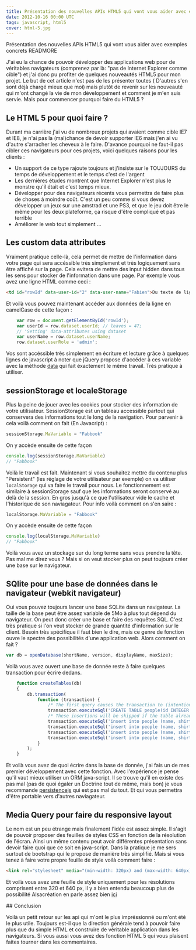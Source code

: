 ```yaml
---
title: Présentation des nouvelles APIs HTML5 qui vont vous aider avec exemples concrets
date: 2012-10-16 00:00 UTC
tags: javascript, html5
cover: html-5.jpg
---
```


Présentation des nouvelles APIs HTML5 qui vont vous aider avec exemples concrets
READMORE

J'ai eu la chance de pouvoir développer des applications web pour de
véritables navigateurs (comprenez par là: "pas de Internet Explorer
comme cible") et j'ai donc pu profiter de quelques nouveautés HTML5 pour
mon projet. Le but de cet article n'est pas de les présenter toutes (
D'autres s'en sont déjà chargé mieux que moi) mais plutôt de revenir sur
les nouveauté qui m'ont changé la vie de mon développement et comment je
m'en suis servie. Mais pour commencer pourquoi faire du HTML5 ?

## Le HTML 5 pour quoi faire ?

Durant ma carrière j'ai vu de nombreux projets qui avaient comme cible
IE7 et IE8, je n'ai pas la (mal)chance de devoir supporter IE6 mais j'en
ai vu d'autre s'arracher les cheveux à le faire. D'avance pourquoi ne
faut-il pas cibler ces navigateurs pour ces projets, voici quelques
raisons pour les clients :

-   Un support de ce type rajoute toujours et j'insiste sur le TOUJOURS
    du temps de développement et le temps c'est de l'argent
-   Les dernières études montrent que Internet Explorer n'est plus le
    monstre qu'il était et c'est temps mieux.
-   Développer pour des navigateurs récents vous permettra de faire plus
    de choses à moindre coût. C'est un peu comme si vous devez
    développer un jeux sur une amstrad et une PS3, et que le jeu doit
    être le même pour les deux plateforme, ça risque d'être compliqué et
    pas terrible
-   Améliorer le web tout simplement ...

## Les custom data attributes

Vraiment pratique celle-là, cela permet de mettre de l'information dans
votre page qui sera accéssible très simplement et très logiquement sans
être affiché sur la page. Cela evitera de mettre des input hidden dans
tous les sens pour stocker de l'information dans une page. Par exemple
vous avez une ligne HTML comme ceci :
```html
<td id="rowId" data-user-id="2" data-user-name="Fabien">Du texte de ligne</td>
```
Et voilà vous pouvez maintenant accéder aux données de la ligne en
camelCase de cette façon :

```javascript
    var row = document.getElementById('rowId');
    var userId = row.dataset.userId; // leaves = 47;
    // 'Setting' data-attributes using dataset
    var userName = row.dataset.userName; 
    row.dataset.userRole = 'admin';  
```

Vos sont accéssible très simplement en écriture et lecture grâce à
quelques lignes de javascript à noter que jQuery propose d'accéder à ces
variable avec la méthode
[data](http://api.jquery.com/data/ "Data jquery") qui fait éxactement le
même travail. Très pratique à utiliser. 

## sessionStorage et localeStorage

Plus la peine de jouer avec les cookies pour stocker des information de
votre utilisateur. SessionStorage est un tableau accessible partout qui
conservera des informations tout le long de la navigation. Pour parvenir
à cela voilà comment on fait (En Javacript) :
```javascript
sessionStorage.MaVariable = "Fabbook"
```
On y accède ensuite de cette façon

``` javascript
console.log(sessionStorage.MaVariable)
// "Fabbook"
```

Voilà le travail est fait. Maintenant si vous souhaitez mettre du
contenu plus "Persistent" (les réglage de votre utilisateur par exemple)
on va utiliser  `localStorage` qui va faire le travail pour nous. Le
fonctionnement est similaire à sessionStorage sauf que les informations
seront conservé au delà de la session. En gros jusqu'à ce que
l'utilisateur vide le cache et l'historique de son naviagateur. Pour
info voilà comment on s'en saire :

```javascript
localStorage.MaVariable = "Fabbook"
```

On y accède ensuite de cette façon

```javascript
console.log(localStorage.MaVariable)
// "Fabbook"
```
Voilà vous avez un stockage sur du long terme sans vous prendre la tête.
Pas mal me direz vous ? Mais si on veut stocker plus on peut toujours
créer une base sur le navigateur. 

## SQlite pour une base de données dans le navigateur (webkit navigateur)

Oui vous pouvez toujours lancer une base SQLite dans un navigateur. La
taille de la base peut être assez variable de 5Mo à plus tout dépend du
navigateur. On peut donc créer une base et faire des requêtes SQL. C'est
très pratique si l'on veut stocker de grande quantité d'information sur
le client. Besoin très spécifique il faut bien le dire, mais ce genre de
fonction ouvre le spectre des possibilités d'une application web. Alors
comment on fait ?

```javascript
var db = openDatabase(shortName, version, displayName, maxSize);
```
Voilà vous avez ouvert une base de donnée reste à faire quelques
transaction pour écrire dedans.

```javascript
    function createTables(db)
    {
        db.transaction(
            function (transaction) { 
                /* The first query causes the transaction to (intentionally) fail if the table exists. */
                transaction.executeSql('CREATE TABLE people(id INTEGER NOT NULL PRIMARY KEY AUTOINCREMENT, name TEXT NOT NULL DEFAULT "John Doe", shirt TEXT NOT NULL DEFAULT "Purple");', [], nullDataHandler, errorHandler);
                /* These insertions will be skipped if the table already exists. */
                transaction.executeSql('insert into people (name, shirt) VALUES ("Joe", "Green");', [], nullDataHandler, errorHandler);
                transaction.executeSql('insert into people (name, shirt) VALUES ("Mark", "Blue");', [], nullDataHandler, errorHandler);
                transaction.executeSql('insert into people (name, shirt) VALUES ("Phil", "Orange");', [], nullDataHandler, errorHandler);
                transaction.executeSql('insert into people (name, shirt) VALUES ("jdoe", "Purple");', [], nullDataHandler, errorHandler);
            }
        );
    }
```

Et voilà vous avez de quoi écrire dans la base de donnée, j'ai fais un
de mes premier développement avec cette fonction. Avec l'expérience je
pense qu'il vaut mieux utiliser un ORM java-script. Il se trouve qu'il
en existe des pas mal (pas de quoi égaler un Doctrine tout de même, mais
bon) je vous recommande
[persistencejs](http://persistencejs.org/ "peristence JS") qui est pas
mal du tout. Et qui vous permettra d'être portable vers d'autres
naviagateur.  

## Media Query pour faire du responsive layout

Le nom est un peu étrange mais finalement l'idée est assez simple. Il
s'agit de pouvoir proposer des feuilles de styles CSS en fonction de la
résolution de l'écran. Ainsi un même contenu peut avoir différentes
présentation sans devoir faire quoi que ce soit en java-script. Dans la
pratique je me sers surtout de bootstrap qui le propose de manière très
simplifié. Mais si vous tenez à faire votre propre feuille de style
voilà comment faire :

```html
<link rel="stylesheet" media="(min-width: 320px) and (max-width: 640px)" href="smallscreen.css" />
```
Et voilà vous avez une feuille de style uniquement pour les résolutions
comprisent entre 320 et 640 px, il y a bien entendu beaucoup plus de
possibilité Alsacréation en parle assez bien
[ici](http://www.alsacreations.com/article/lire/930-css3-media-queries.html "Media Queries")

## Conclusion 

Voilà un petit retour sur les api qui m'ont le plus impréssionné ou
m'ont été le plus utile. Toujours est-il que la direction générale tend
à pouvoir faire plus que du simple HTML et construire de véritable
application dans les navigateurs. Si vous aussi vous avez des fonction
HTML 5 qui vous plaisent faites tourner dans les commentaires.
